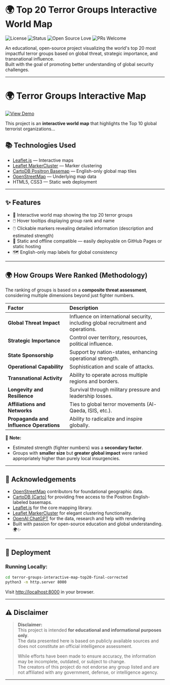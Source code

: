 
# 🌍 Top 20 Terror Groups Interactive World Map

![License](https://img.shields.io/badge/License-Apache_2.0-blue.svg)
![Status](https://img.shields.io/badge/Status-Active-brightgreen.svg)
![Open Source Love](https://img.shields.io/badge/Open%20Source-%E2%9D%A4-red.svg)
![PRs Welcome](https://img.shields.io/badge/PRs-welcome-blue.svg)

An educational, open-source project visualizing the world's top 20 most impactful terror groups based on global threat, strategic importance, and transnational influence.  
Built with the goal of promoting better understanding of global security challenges.

---
# 🌍 Terror Groups Interactive Map
[![View Demo](https://img.shields.io/badge/View-Demo-blue)](https://vrangan.github.io/Top20TerrorGroupsOfTheWorld/)

This project is an **interactive world map** that highlights the Top 10 global terrorist organizations...

## 📚 Technologies Used

- [Leaflet.js](https://leafletjs.com/) — Interactive maps
- [Leaflet MarkerCluster](https://github.com/Leaflet/Leaflet.markercluster) — Marker clustering
- [CartoDB Positron Basemap](https://carto.com/basemaps/) — English-only global map tiles
- [OpenStreetMap](https://www.openstreetmap.org/) — Underlying map data
- HTML5, CSS3 — Static web deployment

---

## ✨ Features

- 📍 Interactive world map showing the top 20 terror groups
- 🖱️ Hover tooltips displaying group rank and name
- 🖱️ Clickable markers revealing detailed information (description and estimated strength)
- 🔗 Static and offline compatible — easily deployable on GitHub Pages or static hosting
- 🗺️ English-only map labels for global consistency

---

## 🌍 How Groups Were Ranked (Methodology)

The ranking of groups is based on a **composite threat assessment**, considering multiple dimensions beyond just fighter numbers.

| Factor | Description |
|:---|:---|
| **Global Threat Impact** | Influence on international security, including global recruitment and operations. |
| **Strategic Importance** | Control over territory, resources, political influence. |
| **State Sponsorship** | Support by nation-states, enhancing operational strength. |
| **Operational Capability** | Sophistication and scale of attacks. |
| **Transnational Activity** | Ability to operate across multiple regions and borders. |
| **Longevity and Resilience** | Survival through military pressure and leadership losses. |
| **Affiliations and Networks** | Ties to global terror movements (Al-Qaeda, ISIS, etc.). |
| **Propaganda and Influence Operations** | Ability to radicalize and inspire globally. |

📌 **Note:**  
- Estimated strength (fighter numbers) was a **secondary factor**.
- Groups with **smaller size** but **greater global impact** were ranked appropriately higher than purely local insurgencies.

---

## 🙏 Acknowledgements

- [OpenStreetMap](https://www.openstreetmap.org/) contributors for foundational geographic data.
- [CartoDB (Carto)](https://carto.com/) for providing free access to the Positron English-labeled basemaps.
- [Leaflet.js](https://leafletjs.com/) for the core mapping library.
- [Leaflet MarkerCluster](https://github.com/Leaflet/Leaflet.markercluster) for elegant clustering functionality.
- [OpenAI ChatGPT](https://chatgpt.com) for the data, research and help with rendering
- Built with passion for open-source education and global understanding. 🌍✨

---

## 🚀 Deployment

### Running Locally:
```bash
cd terror-groups-interactive-map-top20-final-corrected
python3 -m http.server 8000
```
Visit [http://localhost:8000](http://localhost:8000) in your browser.

---

## ⚠️ Disclaimer

> **Disclaimer:**  
> This project is intended **for educational and informational purposes only**.  
> The data presented here is based on publicly available sources and does not constitute an official intelligence assessment.  
>  
> While efforts have been made to ensure accuracy, the information may be incomplete, outdated, or subject to change.  
> The creators of this project do not endorse any group listed and are not affiliated with any government, defense, or intelligence agency.

---
